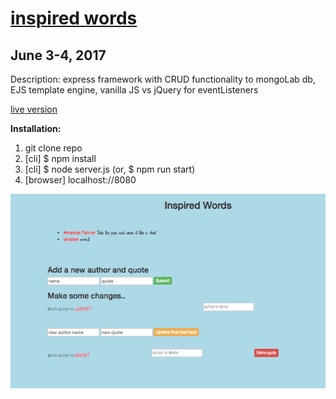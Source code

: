 # [inspired words](https://inspiredwords.herokuapp.com/)
## June 3-4, 2017
Description:
  express framework with CRUD functionality to mongoLab db,
  EJS template engine, vanilla JS vs jQuery for eventListeners

[live version](https://inspiredwords.herokuapp.com/)  

**Installation:**
1. git clone repo
2. [cli] $ npm install
3. [cli] $ node server.js (or, $ npm run start)
4. [browser] localhost://8080


![inspired_words](./inspired_words.png?raw=true "inspired words")